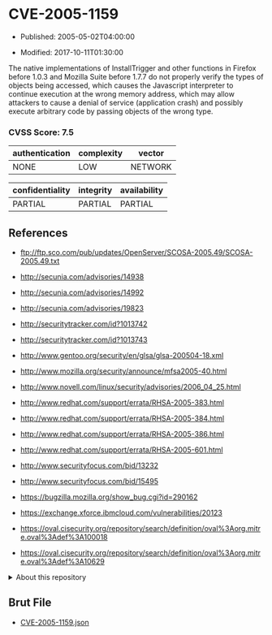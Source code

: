 # CVE-2005-1159

- Published: 2005-05-02T04:00:00

- Modified: 2017-10-11T01:30:00

The native implementations of InstallTrigger and other functions in Firefox before 1.0.3 and Mozilla Suite before 1.7.7 do not properly verify the types of objects being accessed, which causes the Javascript interpreter to continue execution at the wrong memory address, which may allow attackers to cause a denial of service (application crash) and possibly execute arbitrary code by passing objects of the wrong type.

### CVSS Score: **7.5**

| authentication | complexity | vector |
| --- | --- | --- |
| NONE | LOW | NETWORK |

| confidentiality | integrity | availability |
| --- | --- | --- |
| PARTIAL | PARTIAL | PARTIAL |

## References

* ftp://ftp.sco.com/pub/updates/OpenServer/SCOSA-2005.49/SCOSA-2005.49.txt

* http://secunia.com/advisories/14938

* http://secunia.com/advisories/14992

* http://secunia.com/advisories/19823

* http://securitytracker.com/id?1013742

* http://securitytracker.com/id?1013743

* http://www.gentoo.org/security/en/glsa/glsa-200504-18.xml

* http://www.mozilla.org/security/announce/mfsa2005-40.html

* http://www.novell.com/linux/security/advisories/2006_04_25.html

* http://www.redhat.com/support/errata/RHSA-2005-383.html

* http://www.redhat.com/support/errata/RHSA-2005-384.html

* http://www.redhat.com/support/errata/RHSA-2005-386.html

* http://www.redhat.com/support/errata/RHSA-2005-601.html

* http://www.securityfocus.com/bid/13232

* http://www.securityfocus.com/bid/15495

* https://bugzilla.mozilla.org/show_bug.cgi?id=290162

* https://exchange.xforce.ibmcloud.com/vulnerabilities/20123

* https://oval.cisecurity.org/repository/search/definition/oval%3Aorg.mitre.oval%3Adef%3A100018

* https://oval.cisecurity.org/repository/search/definition/oval%3Aorg.mitre.oval%3Adef%3A10629

<details>
<summary>About this repository</summary> 

  This repository is part of the project [Live Hack CVE](https://github.com/Live-Hack-CVE). Main website can be found [www.live-hack.org](https://www.live-hack.org) 
  
  Made by [Sn0wAlice](https://github.com/Sn0wAlice) for the people that care about security and need to have a feed of the latest CVEs. Hope you enjoy it, don't forget to star the repo and follow me on [Twitter](https://twitter.com/Sn0wAlice) and [Github](https://github.com/Sn0wAlice). And that is my [personnal website](https://www.alice-snow.me/)

  - [Home Page](https://github.com/Live-Hack-CVE)
  - [Framework](https://github.com/Live-Hack-CVE/cve-framework)
  - [CVE database](https://github.com/Live-Hack-CVE/full_database)
  - [Changelog](https://github.com/Live-Hack-CVE/Changelog)
</details>

## Brut File

* [CVE-2005-1159.json](https://raw.githubusercontent.com/Live-Hack-CVE/full_database/main/cves/2005/CVE-2005-1159.json)

